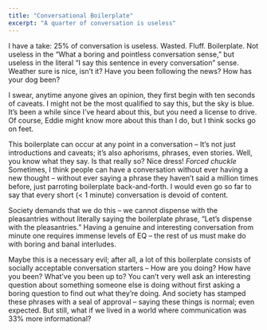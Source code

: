 ```yaml
---
title: "Conversational Boilerplate"
excerpt: "A quarter of conversation is useless"
---
```


I have a take: 25% of conversation is useless. Wasted. Fluff. Boilerplate. Not useless in the “What a boring and pointless conversation sense,” but useless in the literal “I say this sentence in every conversation” sense. Weather sure is nice, isn’t it? Have you been following the news? How has your dog been?

I swear, anytime anyone gives an opinion, they first begin with ten seconds of caveats. I might not be the most qualified to say this, but the sky is blue. It’s been a while since I’ve heard about this, but you need a license to drive. Of course, Eddie might know more about this than I do, but I think socks go on feet.

This boilerplate can occur at any point in a conversation – It’s not just introductions and caveats; it’s also aphorisms, phrases, even stories. Well, you know what they say. Is that really so? Nice dress! *Forced chuckle* Sometimes, I think people can have a conversation without ever having a new thought – without ever saying a phrase they haven’t said a million times before, just parroting boilerplate back-and-forth. I would even go so far to say that every short (< 1 minute) conversation is devoid of content. 

Society demands that we do this – we cannot dispense with the pleasantries without literally saying the boilerplate phrase, “Let’s dispense with the pleasantries.” Having a genuine and interesting conversation from minute one requires immense levels of EQ – the rest of us must make do with boring and banal interludes. 

Maybe this is a necessary evil; after all, a lot of this boilerplate consists of socially acceptable conversation starters – How are you doing? How have you been? What’ve you been up to? You can’t very well ask an interesting question about something someone else is doing without first asking a boring question to find out what they’re doing. And society has stamped these phrases with a seal of approval – saying these things is normal; even expected. But still, what if we lived in a world where communication was 33% more informational? 
